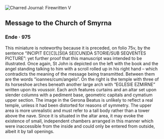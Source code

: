 <div class="artwork-of-the-day">
  <div class="container">
    <div class="img-wrapper">
      <img
        src="https://uploads0.wikiart.org/00108/images/ende/5.jpg!Large.jpg"
        alt="Charred Journal: Firewritten V" />
    </div>
    <div class="artwork-detail">
      <div class="artwork-origin"> 
        <h2 class="artwork-name">Message to the Church of Smyrna</h2>
        <h3 class="artist">
          Ende
                    ·  975
        </h3>
      </div>
      <p class="description">
        <span class="artwork-description-text ng-binding" ng-bind-html="viewModel.ArtworkOfTheDay.Description | unsafe">This miniature is noteworthy because it is preceded, on folio 75v, by the sentence “INCIPIT EC[C]L[SI]A SE[CUN]DA STORIE/SUB SEQVENTES PICTURE”: yet further proof that this manuscript was intended to be illustrated. Once again, St John is depicted on the left with the book and the angel standing talking to him with a scroll rolled up in his right hand – which contradicts the meaning of the message being transmitted. Between them are the words “ioannes/cum/angelo”. On the right is the temple with three of its horseshoe arches beneath another large arch with “EGLESIE EZMIRNE” written upon its voussoir. Each arch features curtains and an altar set upon slender columns with a pediment base, geometric capitals and cymatium upper section. The image in the Gerona Beatus is unlikely to reflect a real temple, unless it had been distorted for reasons of symmetry. The upper area is more unrealistic and must refer to a tall body rather than a tower above the nave. Since it is situated in the altar area, it may evoke the existence of small, independent chambers arranged in this manner which were inaccessible from the inside and could only be entered from outside, albeit it by tall openings.</span>
                        <div class="text-shadow-container" ng-show="showShadow" style=""></div>
      </p>
    </div>
  </div>

</div>
